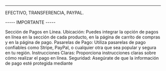 ------
EFECTIVO, TRANSFERENCIA, PAYPAL.

----- IMPORTANTE -----

Sección de Pagos en Línea.
Ubicación: Puedes integrar la opción de pagos en línea en la sección de cada producto, en la página de carrito de compras y en la página de pago.
Pasarelas de Pago: Utiliza pasarelas de pago confiables como Stripe, PayPal, o cualquier otra que sea popular y segura en tu región.
Instrucciones Claras: Proporciona instrucciones claras sobre cómo realizar el pago en línea.
Seguridad: Asegúrate de que la información de pago esté protegida mediante